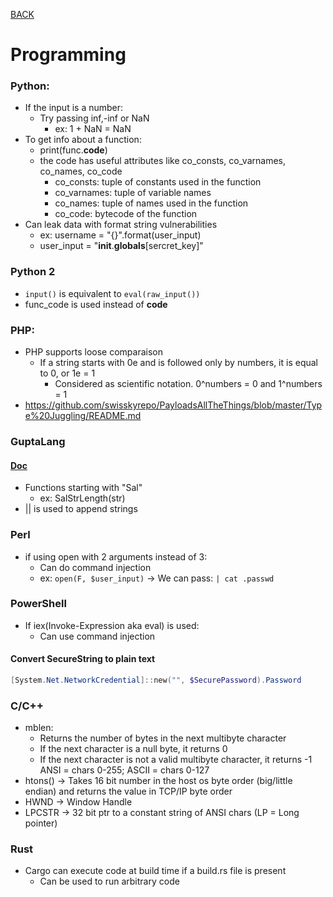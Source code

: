 [BACK](../README.md)
# Programming

### Python:
- If the input is a number:
  - Try passing inf,-inf or NaN
    - ex: 1 + NaN = NaN
- To get info about a function:
  - print(func.__code__)
  - the code has useful attributes like co_consts, co_varnames, co_names, co_code
    - co_consts: tuple of constants used in the function
    - co_varnames: tuple of variable names
    - co_names: tuple of names used in the function
    - co_code: bytecode of the function
- Can leak data with format string vulnerabilities
  - ex: username = "{}".format(user_input)
  - user_input = "__init__.__globals__[sercret_key]"
### Python 2
- `input()` is equivalent to `eval(raw_input())`
- func_code is used instead of __code__
  
### PHP:
- PHP supports loose comparaison
  - If a string starts with 0e and is followed only by numbers, it is equal to 0, or 1e = 1
    - Considered as scientific notation. 0^numbers = 0 and 1^numbers = 1
- https://github.com/swisskyrepo/PayloadsAllTheThings/blob/master/Type%20Juggling/README.md

### GuptaLang

#### [Doc](https://samples.tdcommunity.net/samples/TDMobile/Documents/OpenText%20Gupta%20TD%20Mobile%20Primer.pdf)

- Functions starting with "Sal"
  - ex: SalStrLength(str)
- || is used to append strings

### Perl
- if using open with 2 arguments instead of 3:
  - Can do command injection
  - ex: `open(F, $user_input)` -> We can pass: `| cat .passwd`

### PowerShell

- If iex(Invoke-Expression aka eval) is used:
  - Can use command injection 
  
#### Convert SecureString to plain text
```powershell
[System.Net.NetworkCredential]::new("", $SecurePassword).Password
```


### C/C++

- mblen:
  - Returns the number of bytes in the next multibyte character
  - If the next character is a null byte, it returns 0
  - If the next character is not a valid multibyte character, it returns -1
  ANSI = chars 0-255; ASCII = chars 0-127
- htons() -> Takes 16 bit number in the host os byte order (big/little endian) and returns the value in TCP/IP byte order
- HWND -> Window Handle
- LPCSTR -> 32 bit ptr to a constant string of ANSI chars (LP = Long pointer)

### Rust
- Cargo can execute code at build time if a build.rs file is present
  - Can be used to run arbitrary code
